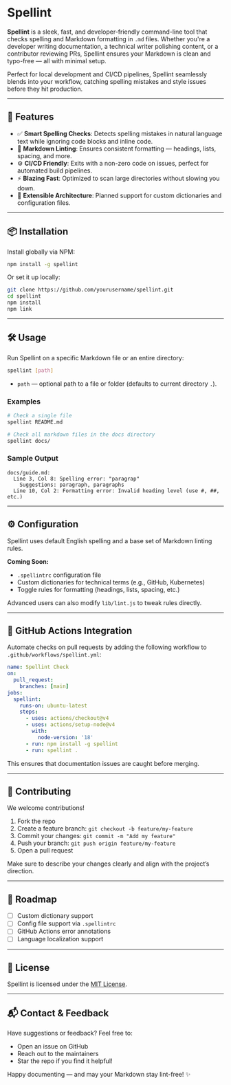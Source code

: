 # Spellint

**Spellint** is a sleek, fast, and developer-friendly command-line tool that checks spelling and Markdown formatting in `.md` files. Whether you're a developer writing documentation, a technical writer polishing content, or a contributor reviewing PRs, Spellint ensures your Markdown is clean and typo-free — all with minimal setup.

Perfect for local development and CI/CD pipelines, Spellint seamlessly blends into your workflow, catching spelling mistakes and style issues before they hit production.

---

## 🚀 Features

- ✅ **Smart Spelling Checks**: Detects spelling mistakes in natural language text while ignoring code blocks and inline code.
- 📄 **Markdown Linting**: Ensures consistent formatting — headings, lists, spacing, and more.
- ⚙️ **CI/CD Friendly**: Exits with a non-zero code on issues, perfect for automated build pipelines.
- ⚡ **Blazing Fast**: Optimized to scan large directories without slowing you down.
- 🧩 **Extensible Architecture**: Planned support for custom dictionaries and configuration files.

---

## 📦 Installation

Install globally via NPM:

```bash
npm install -g spellint
```

Or set it up locally:

```bash
git clone https://github.com/yourusername/spellint.git
cd spellint
npm install
npm link
```

---

## 🛠 Usage

Run Spellint on a specific Markdown file or an entire directory:

```bash
spellint [path]
```

- `path` — optional path to a file or folder (defaults to current directory `.`).

### Examples

```bash
# Check a single file
spellint README.md

# Check all markdown files in the docs directory
spellint docs/
```

### Sample Output

```text
docs/guide.md:
  Line 3, Col 8: Spelling error: "paragrap"
    Suggestions: paragraph, paragraphs
  Line 10, Col 2: Formatting error: Invalid heading level (use #, ##, etc.)
```

---

## ⚙️ Configuration

Spellint uses default English spelling and a base set of Markdown linting rules.

**Coming Soon:**
- `.spellintrc` configuration file
- Custom dictionaries for technical terms (e.g., GitHub, Kubernetes)
- Toggle rules for formatting (headings, lists, spacing, etc.)

Advanced users can also modify `lib/lint.js` to tweak rules directly.

---

## 🔁 GitHub Actions Integration

Automate checks on pull requests by adding the following workflow to `.github/workflows/spellint.yml`:

```yaml
name: Spellint Check
on:
  pull_request:
    branches: [main]
jobs:
  spellint:
    runs-on: ubuntu-latest
    steps:
      - uses: actions/checkout@v4
      - uses: actions/setup-node@v4
        with:
          node-version: '18'
      - run: npm install -g spellint
      - run: spellint .
```

This ensures that documentation issues are caught before merging.

---

## 🤝 Contributing

We welcome contributions!

1. Fork the repo
2. Create a feature branch: `git checkout -b feature/my-feature`
3. Commit your changes: `git commit -m "Add my feature"`
4. Push your branch: `git push origin feature/my-feature`
5. Open a pull request

Make sure to describe your changes clearly and align with the project’s direction.

---

## 🧭 Roadmap

- [ ] Custom dictionary support
- [ ] Config file support via `.spellintrc`
- [ ] GitHub Actions error annotations
- [ ] Language localization support

---

## 📜 License

Spellint is licensed under the [MIT License](LICENSE).

---

## 📬 Contact & Feedback

Have suggestions or feedback? Feel free to:
- Open an issue on GitHub
- Reach out to the maintainers
- Star the repo if you find it helpful!

Happy documenting — and may your Markdown stay lint-free! ✨

